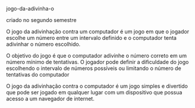 jogo-da-adivinha-o

criado no segundo semestre

O jogo da adivinhação contra um computador é um jogo em que o jogador escolhe um número entre um intervalo definido e o computador tenta adivinhar o número escolhido.

O objetivo do jogo é que o computador adivinhe o número correto em um número mínimo de tentativas. O jogador pode definir a dificuldade do jogo escolhendo o intervalo de números possíveis ou limitando o número de tentativas do computador

O jogo da adivinhação contra o computador é um jogo simples e divertido que pode ser jogado em qualquer lugar com um dispositivo que possua acesso a um navegador de internet.

